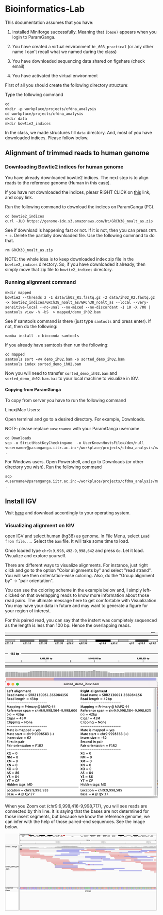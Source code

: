 # Bioinformatics-Lab

This documentation assumes that you have:

1. Installed Miniforge successfully. Meaning that `(base)` appears when you login to ParamGanga. 

2. You have created a virtual environment `bt_608_practical` (or any other name  I can't recall what we named during the class)

3. You have downloaded sequencing data shared on figshare (check email)

4. You have activated the virtual environment

First of all you should create the following directory structure:

Type the following command

```
cd 
mkdir -p workplace/projects/cfdna_analysis
cd workplace/projects/cfdna_analysis
mkdir data
mkdir bowtie2_indices

```

In the class, we made structures till `data` directory. And, most of you have downloaded indices. Please follow below. 

## Alignment of trimmed reads to human genome

### Downloading Bowtie2 indices for human genome
You have already downloaded bowtie2 indices. The next step is to align reads to the reference genome (Human in this case).

If you have not downloaded the indices, pleasr RIGHT CLICK on [this](https://genome-idx.s3.amazonaws.com/bt/GRCh38_noalt_as.zip) link, and copy link.

Run the following command to download the indices on ParamGanga (PG). 

```
cd bowtie2_indices 
curl -JLO https://genome-idx.s3.amazonaws.com/bt/GRCh38_noalt_as.zip 
```
See if download is happening fast or not. If it is not, then you can press `CRTL + c`. Delete the partially downloaded file. Use the following command to do that.

```
rm GRCh38_noalt_as.zip 
```    
NOTE: the whole idea is to keep downloaded index zip file in the `bowtie2_indices` directory. So, if you have downloaded it already, then simply move that zip file to `bowtie2_indices` directory.


### Running alignment command

```
mkdir mapped
bowtie2 --threads 2 -1 data/ih02_R1.fastq.gz -2 data/ih02_R2.fastq.gz -x bowtie2_indices/GRCh38_noalt_as/GRCh38_noalt_as --local --very-sensitive-local --no-unal --no-mixed --no-discordant -I 10 -X 700 | samtools view -h -bS  > mapped/demo_ih02.bam
```

See if samtools command is there (just type `samtools` and press enter). If not, then do the following:

```
mamba install -c bioconda samtools
```

If you already have samtools then run the following:

```
cd mapped
samtools sort -@4 demo_ih02.bam -o sorted_demo_ih02.bam
samtools index sorted_demo_ih02.bam
```

Now you will need to transfer `sorted_demo_ih02.bam` and `sorted_demo_ih02.bam.bai` to your local machine to visualize in IGV. 

#### Copying from ParamGanga

To copy from server you have to run the following command

Linux/Mac Users:

Open terminal and go to a desired directory. For example, Downloads. 

NOTE: please replace `<username>` with your ParamGanga username.
```
cd Downloads
scp -o StrictHostKeyChecking=no  -o UserKnownHostsFile=/dev/null <username>@paramganga.iitr.ac.in:~/workplace/projects/cfdna_analysis/mapped/sorted* . 
```

For Windows users. Open Powershell, and go to Downloads (or other directory you wish). Run the following command

```
scp <username>@paramganga.iitr.ac.in:~/workplace/projects/cfdna_analysis/mapped/sorted* .
```


## Install IGV

Visit [here](https://igv.org/doc/desktop/#DownloadPage/) and download accordingly to your operating system.

### Visualizing alignment on IGV

open IGV and select human (hg38) as genome. In File Menu, select `Load from file...`. Select the `bam` file. It will take some time to load.

Once loaded type `chr9:9,998,492-9,998,642` and press `Go`. Let it load. Visualize and explore yourself.

There are different ways to visualize alignments. For instance, just right click and go to the option "Color alignments by" and select "read strand". You will see then oritentation-wise coloring. Also, do the "Group alignment by" -> "pair orientation". 

You can see the coloring scheme in the example below and, I simply left-clicked on that overlapping reads to know more information about those read pairs. The ultimate message here to get comfortable with Visualization. You may have your data in future and may want to generate a figure for your region of interest. 

For this paired read, you can say that the instert was completely sequenced as the length is less than 100 bp. Hence the overlapping reads. 

![bam_snapshot](./images/igv_for_explaining_bam_file.png)


When you Zoom out (chr9:9,998,416-9,998,717), you will see reads are connected by thin line. It is saying that the bases are not determined for those insert segments, but because we know the reference genome, we can infer with the help of those paired-end sequences. See the image below. 

![bam_long_insert](./images/igv_bam_long_inserts.png)
